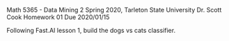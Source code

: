 Math 5365 - Data Mining 2
Spring 2020, Tarleton State University
Dr. Scott Cook
Homework 01
Due 2020/01/15

Following Fast.AI lesson 1, build the dogs vs cats classifier.

